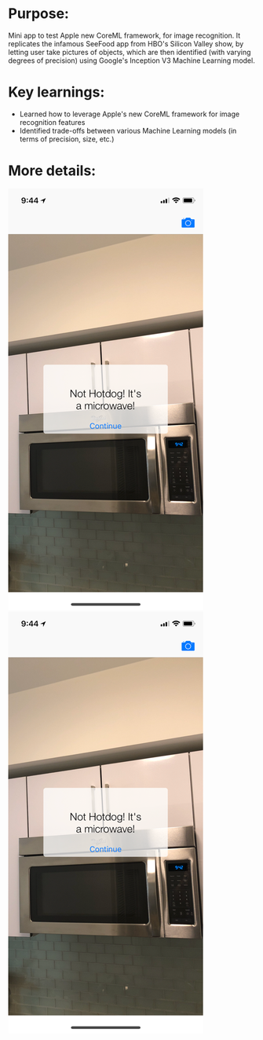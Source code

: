 

# Purpose:

Mini app to test Apple new CoreML framework, for image recognition. It replicates the infamous SeeFood app from HBO's Silicon Valley show, by letting user take pictures of objects, which are then identified (with varying degrees of precision) using Google's Inception V3 Machine Learning model.

# Key learnings:

- Learned how to leverage Apple's new CoreML framework for image recognition features
- Identified trade-offs between various Machine Learning models (in terms of precision, size, etc.) 

# More details:
![](https://github.com/fschaus/HotDogOrNot/blob/master/IMG_1345_resized.png)
![](https://github.com/fschaus/HotDogOrNot/blob/master/IMG_1345_resized.png)
